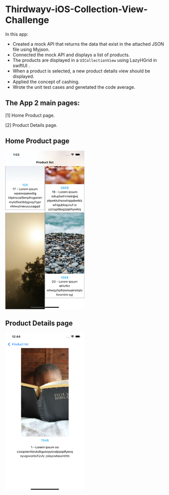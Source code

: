 # Thirdwayv-iOS-Collection-View-Challenge

In this app: 

- Created a mock API that returns the data that exist in the attached JSON file using Myjson.
- Connected the mock API and displays a list of products.
- The products are displayed in a `UICollectionView` using LazyHGrid in swiftUI .
- When a product is selected, a new product details view should be displayed.
- Applied the concept of cashing. 
- Wrote the unit test cases and genetated the code average.

## The App 2 main pages:
[1] Home Product page.

[2] Product Details page.


## Home Product page
<p align="left">
   <img src="main.png" width="250" height="500">
</p>

## Product Details page
<p align="left">
  <img src="detail.png" width="250" height="500">
</p>


